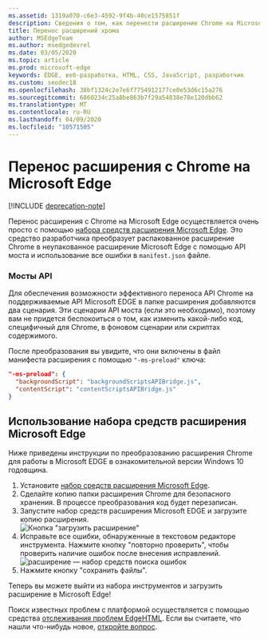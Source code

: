 ```yaml
---
ms.assetid: 1319a070-c6e3-4592-9f4b-40ce1575851f
description: Сведения о том, как перенести расширение Chrome на Microsoft Edge с помощью набора средств расширения Microsoft Edge.
title: Перенос расширений хрома
author: MSEdgeTeam
ms.author: msedgedevrel
ms.date: 03/05/2020
ms.topic: article
ms.prod: microsoft-edge
keywords: EDGE, веб-разработка, HTML, CSS, JavaScript, разработчик
ms.custom: seodec18
ms.openlocfilehash: 38bf1324c2e7e6f7754912177ce0e53d6c15a276
ms.sourcegitcommit: 6860234c25a8be863b7f29a54838e78e120dbb62
ms.translationtype: MT
ms.contentlocale: ru-RU
ms.lasthandoff: 04/09/2020
ms.locfileid: "10571505"
---
```

# Перенос расширения с Chrome на Microsoft Edge  

[!INCLUDE [deprecation-note](../includes/deprecation-note.md)]  

Перенос расширения с Chrome на Microsoft Edge осуществляется очень просто с помощью [набора средств расширения Microsoft Edge](https://www.microsoft.com/store/p/microsoft-edge-extension-toolkit/9nblggh4txvb). Это средство разработчика преобразует распакованное расширение Chrome в неупакованное расширение Microsoft Edge с помощью API моста и использование все ошибки в `manifest.json` файле.


### Мосты API
Для обеспечения возможности эффективного переноса API Chrome на поддерживаемые API Microsoft EDGE в папке расширения добавляются два сценария. Эти сценарии API моста (если это необходимо), поэтому вам не придется беспокоиться о том, как изменить какой-либо код, специфичный для Chrome, в фоновом сценарии или скриптах содержимого.

После преобразования вы увидите, что они включены в файл манифеста расширения с помощью `"-ms-preload"` ключа:

```json
"-ms-preload": {
  "backgroundScript": "backgroundScriptsAPIBridge.js",
  "contentScript": "contentScriptsAPIBridge.js"
}
```

## Использование набора средств расширения Microsoft Edge

Ниже приведены инструкции по преобразованию расширения Chrome для работы в Microsoft EDGE в ознакомительной версии Windows 10 годовщина.

1. Установите [набор средств расширения Microsoft Edge](https://www.microsoft.com/store/p/microsoft-edge-extension-toolkit/9nblggh4txvb).
2. Сделайте копию папки расширения Chrome для безопасного хранения. В процессе преобразования код будет перезаписан. 
3. Запустите набор средств расширения Microsoft EDGE и загрузите копию расширения.  
 ![Кнопка "загрузить расширение"](./../media/save-folder.png)
4. Исправьте все ошибки, обнаруженные в текстовом редакторе инструмента. Нажмите кнопку "повторно проверить", чтобы проверить наличие ошибок после внесения исправлений.  
 ![расширение — набор средств поиска ошибок](./../media/extension-toolkit.png)
5. Нажмите кнопку "сохранить файлы".

Теперь вы можете выйти из набора инструментов и загрузить расширение в Microsoft Edge! 

Поиск известных проблем с платформой осуществляется с помощью средства [отслеживания проблем EdgeHTML](http://issues.microsoftedge.com). Если вы считаете, что нашли что-нибудь новое, [откройте вопрос](https://developer.microsoft.com/microsoft-edge/platform/issues/new/).
